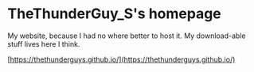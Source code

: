 # TheThunderGuy_S's homepage
My website, because I had no where better to host it. My download-able stuff lives here I think.

[https://thethunderguys.github.io/](https://thethunderguys.github.io/)
